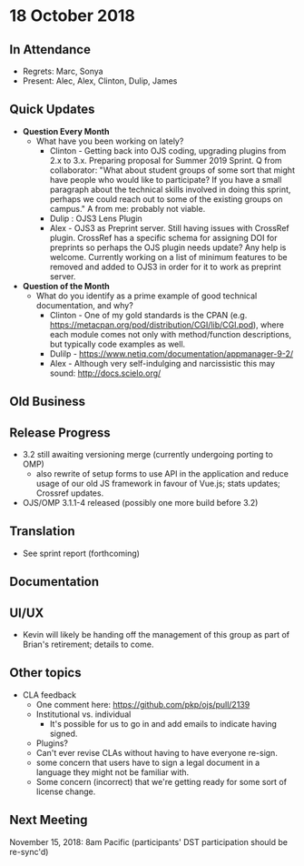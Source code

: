 # 18 October 2018

In Attendance
-------------

-   Regrets: Marc, Sonya
-   Present: Alec, Alex, Clinton, Dulip, James

Quick Updates
-------------

-   **Question Every Month**
    -   What have you been working on lately?
        -   Clinton - Getting back into OJS coding, upgrading plugins from 2.x to 3.x. Preparing proposal for Summer 2019 Sprint. Q from collaborator: "What about student groups of some sort that might have people who would like to participate? If you have a small paragraph about the technical skills involved in doing this sprint, perhaps we could reach out to some of the existing groups on campus." A from me: probably not viable.
        -   Dulip : OJS3 Lens Plugin
        -   Alex - OJS3 as Preprint server. Still having issues with CrossRef plugin. CrossRef has a specific schema for assigning DOI for preprints so perhaps the OJS plugin needs update? Any help is welcome. Currently working on a list of minimum features to be removed and added to OJS3 in order for it to work as preprint server.
-   **Question of the Month**
    -   What do you identify as a prime example of good technical documentation, and why?
        -   Clinton - One of my gold standards is the CPAN (e.g. <https://metacpan.org/pod/distribution/CGI/lib/CGI.pod>), where each module comes not only with method/function descriptions, but typically code examples as well.
        -   Dulilp - <https://www.netiq.com/documentation/appmanager-9-2/>
        -   Alex - Although very self-indulging and narcissistic this may sound: <http://docs.scielo.org/>

Old Business
------------

Release Progress
----------------

-   3.2 still awaiting versioning merge (currently undergoing porting to OMP)
    -   also rewrite of setup forms to use API in the application and reduce usage of our old JS framework in favour of Vue.js; stats updates; Crossref updates.
-   OJS/OMP 3.1.1-4 released (possibly one more build before 3.2)

Translation
-----------

-   See sprint report (forthcoming)

Documentation
-------------

UI/UX
-----

-   Kevin will likely be handing off the management of this group as part of Brian's retirement; details to come.

Other topics
------------

-   CLA feedback
    -   One comment here: <https://github.com/pkp/ojs/pull/2139>
    -   Institutional vs. individual
        -   It's possible for us to go in and add emails to indicate having signed.
    -   Plugins?
    -   Can't ever revise CLAs without having to have everyone re-sign.
    -   some concern that users have to sign a legal document in a language they might not be familiar with.
    -   Some concern (incorrect) that we're getting ready for some sort of license change.

Next Meeting
------------

November 15, 2018: 8am Pacific (participants' DST participation should be re-sync'd)